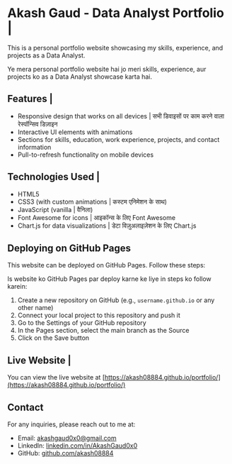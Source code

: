 # Akash Gaud - Data Analyst Portfolio |

This is a personal portfolio website showcasing my skills, experience, and projects as a Data Analyst.

Ye mera personal portfolio website hai jo meri skills, experience, aur projects ko as a Data Analyst showcase karta hai.

## Features | 

- Responsive design that works on all devices | सभी डिवाइसों पर काम करने वाला रेस्पॉन्सिव डिज़ाइन
- Interactive UI elements with animations
- Sections for skills, education, work experience, projects, and contact information 
- Pull-to-refresh functionality on mobile devices 

## Technologies Used | 

- HTML5
- CSS3 (with custom animations | कस्टम एनिमेशन के साथ)
- JavaScript (vanilla | वैनिला)
- Font Awesome for icons | आइकॉन्स के लिए Font Awesome
- Chart.js for data visualizations | डेटा विज़ुअलाइज़ेशन के लिए Chart.js

## Deploying on GitHub Pages 

This website can be deployed on GitHub Pages. Follow these steps:

Is website ko GitHub Pages par deploy karne ke liye in steps ko follow karein:

1. Create a new repository on GitHub (e.g., `username.github.io` or any other name)
2. Connect your local project to this repository and push it
3. Go to the Settings of your GitHub repository
4. In the Pages section, select the main branch as the Source 
5. Click on the Save button 

## Live Website | 

You can view the live website at
[https://akash08884.github.io/portfolio/](https://akash08884.github.io/portfolio/)


## Contact 

For any inquiries, please reach out to me at:
- Email: akashgaud0x0@gmail.com
- LinkedIn: [linkedin.com/in/AkashGaud0x0](https://linkedin.com/in/AkashGaud0x0)
- GitHub: [github.com/akash08884](https://github.com/akash08884)